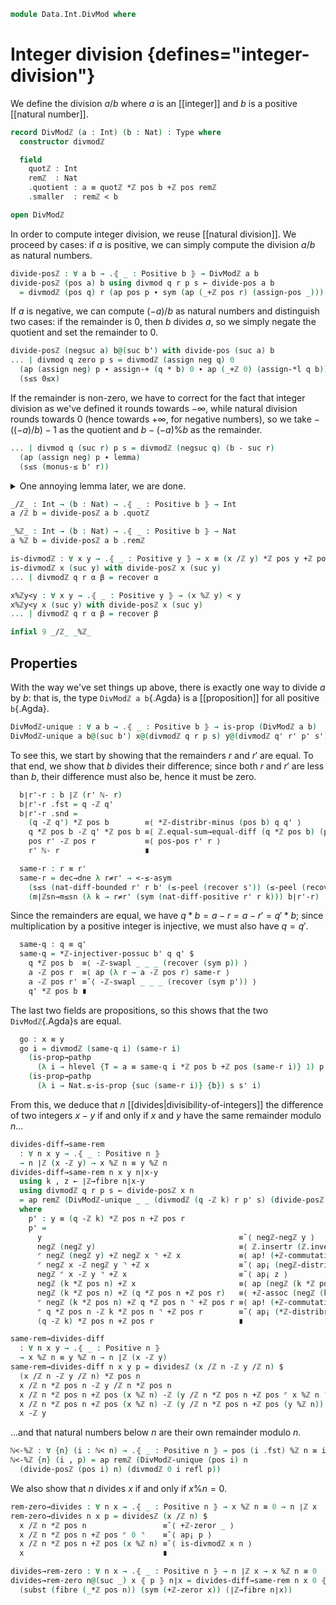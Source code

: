 <!--
```agda
open import 1Lab.Prelude

open import Algebra.Group.Instances.Integers
open import Algebra.Group.Ab
open import Algebra.Group

open import Data.Int.Divisible
open import Data.Nat.DivMod
open import Data.Dec.Base
open import Data.Fin hiding (_<_)
open import Data.Int hiding (Positive)
open import Data.Nat as Nat
```
-->

```agda
module Data.Int.DivMod where
```

<!--
```agda
private module ℤ = Abelian-group-on (ℤ-ab .snd)
```
-->

# Integer division {defines="integer-division"}

We define the division $a/b$ where $a$ is an [[integer]] and $b$ is
a positive [[natural number]].

```agda
record DivModℤ (a : Int) (b : Nat) : Type where
  constructor divmodℤ

  field
    quotℤ : Int
    remℤ  : Nat
    .quotient : a ≡ quotℤ *ℤ pos b +ℤ pos remℤ
    .smaller  : remℤ < b

open DivModℤ
```

In order to compute integer division, we reuse [[natural division]].
We proceed by cases: if $a$ is positive, we can simply compute the
division $a/b$ as natural numbers.

```agda
divide-posℤ : ∀ a b → .⦃ _ : Positive b ⦄ → DivModℤ a b
divide-posℤ (pos a) b using divmod q r p s ← divide-pos a b
  = divmodℤ (pos q) r (ap pos p ∙ sym (ap (_+ℤ pos r) (assign-pos _))) s
```

If $a$ is negative, we can compute $(-a)/b$ as natural numbers and
distinguish two cases: if the remainder is $0$, then $b$ divides $a$,
so we simply negate the quotient and set the remainder to $0$.

```agda
divide-posℤ (negsuc a) b@(suc b') with divide-pos (suc a) b
... | divmod q zero p s = divmodℤ (assign neg q) 0
  (ap (assign neg) p ∙ assign-+ (q * b) 0 ∙ ap (_+ℤ 0) (assign-*l q b))
  (s≤s 0≤x)
```

If the remainder is non-zero, we have to correct for the fact that
integer division as we've defined it rounds towards $-\infty$, while
natural division rounds towards $0$ (hence towards $+\infty$, for
negative numbers), so we take $-((-a)/b) - 1$ as the quotient and
$b - (-a)\%b$ as the remainder.

```agda
... | divmod q (suc r) p s = divmodℤ (negsuc q) (b - suc r)
  (ap (assign neg) p ∙ lemma)
  (s≤s (monus-≤ b' r))
```

<details>
<summary>One annoying lemma later, we are done.</summary>

```agda
  where
    lemma : assign neg (q * b + suc r) ≡ pos (b' - r) +ℤ negsuc (b' + q * b)
    lemma =
      assign neg (q * b + suc r)                               ≡⟨ ap (assign neg) (+-commutative (q * b) _) ⟩
      negsuc (r + q * b)                                       ≡˘⟨ negℤ-+ℤ-negsuc r (q * b) ⟩
      negℤ (pos r) +ℤ negsuc (q * b)                           ≡⟨ ap (_+ℤ negsuc (q * b)) (ℤ.insertl {negℤ (pos b')} (+ℤ-invl (pos b')) {negℤ (pos r)}) ⟩
      ⌜ negℤ (pos b') ⌝ +ℤ (pos b' -ℤ pos r) +ℤ negsuc (q * b) ≡˘⟨ ap¡ (assign-neg b') ⟩
      assign neg b' +ℤ (pos b' -ℤ pos r) +ℤ negsuc (q * b)     ≡⟨ ap (_+ℤ negsuc (q * b)) (+ℤ-commutative (assign neg b') (pos b' -ℤ pos r)) ⟩
      (pos b' -ℤ pos r) +ℤ assign neg b' +ℤ negsuc (q * b)     ≡˘⟨ +ℤ-assoc (pos b' -ℤ pos r) _ _ ⟩
      (pos b' -ℤ pos r) +ℤ (assign neg b' +ℤ negsuc (q * b))   ≡⟨ ap₂ _+ℤ_ (pos-pos b' r) (ap (_+ℤ negsuc (q * b)) (assign-neg b')) ⟩
      (b' ℕ- r) +ℤ (negℤ (pos b') +ℤ negsuc (q * b))           ≡⟨ ap ((b' ℕ- r) +ℤ_) (negℤ-+ℤ-negsuc b' (q * b)) ⟩
      (b' ℕ- r) +ℤ negsuc (b' + q * b)                         ≡⟨ ap₂ _+ℤ_ (nat-diff-monus b' r (≤-peel (<-weaken (recover s)))) refl ⟩
      pos (b' - r) +ℤ negsuc (b' + q * b)                      ∎
```
</details>

```agda
_/ℤ_ : Int → (b : Nat) → .⦃ _ : Positive b ⦄ → Int
a /ℤ b = divide-posℤ a b .quotℤ

_%ℤ_ : Int → (b : Nat) → .⦃ _ : Positive b ⦄ → Nat
a %ℤ b = divide-posℤ a b .remℤ

is-divmodℤ : ∀ x y → .⦃ _ : Positive y ⦄ → x ≡ (x /ℤ y) *ℤ pos y +ℤ pos (x %ℤ y)
is-divmodℤ x (suc y) with divide-posℤ x (suc y)
... | divmodℤ q r α β = recover α

x%ℤy<y : ∀ x y → .⦃ _ : Positive y ⦄ → (x %ℤ y) < y
x%ℤy<y x (suc y) with divide-posℤ x (suc y)
... | divmodℤ q r α β = recover β

infixl 9 _/ℤ_ _%ℤ_
```

## Properties

With the way we've set things up above, there is exactly one way to
divide $a$ by $b$: that is, the type `DivModℤ a b`{.Agda} is a
[[proposition]] for all positive `b`{.Agda}.

```agda
DivModℤ-unique : ∀ a b → .⦃ _ : Positive b ⦄ → is-prop (DivModℤ a b)
DivModℤ-unique a b@(suc b') x@(divmodℤ q r p s) y@(divmodℤ q' r' p' s') = go where
```

To see this, we start by showing that the remainders $r$ and $r'$ are
equal. To that end, we show that $b$ divides their difference; since
both $r$ and $r'$ are less than $b$, their difference must also be,
hence it must be zero.

```agda
  b∣r'-r : b ∣ℤ (r' ℕ- r)
  b∣r'-r .fst = q -ℤ q'
  b∣r'-r .snd =
    (q -ℤ q') *ℤ pos b        ≡⟨ *ℤ-distribr-minus (pos b) q q' ⟩
    q *ℤ pos b -ℤ q' *ℤ pos b ≡⟨ ℤ.equal-sum→equal-diff (q *ℤ pos b) (pos r) (q' *ℤ pos b) (pos r') (sym (recover p) ∙ recover p') ⟩
    pos r' -ℤ pos r           ≡⟨ pos-pos r' r ⟩
    r' ℕ- r                   ∎

  same-r : r ≡ r'
  same-r = dec→dne λ r≠r' → <-≤-asym
    (s≤s (nat-diff-bounded r' r b' (≤-peel (recover s')) (≤-peel (recover s))))
    (m∣ℤsn→m≤sn (λ k → r≠r' (sym (nat-diff-positive r' r k))) b∣r'-r)
```

Since the remainders are equal, we have $q * b = a - r = a - r' = q' * b$;
since multiplication by a positive integer is injective, we must also
have $q = q'$.

```agda
  same-q : q ≡ q'
  same-q = *ℤ-injectiver-possuc b' q q' $
    q *ℤ pos b  ≡⟨ -ℤ-swapl _ _ _ (recover (sym p)) ⟩
    a -ℤ pos r  ≡⟨ ap (λ r → a -ℤ pos r) same-r ⟩
    a -ℤ pos r' ≡˘⟨ -ℤ-swapl _ _ _ (recover (sym p')) ⟩
    q' *ℤ pos b ∎
```

The last two fields are propositions, so this shows that the two
`DivModℤ`{.Agda}s are equal.

```agda
  go : x ≡ y
  go i = divmodℤ (same-q i) (same-r i)
    (is-prop→pathp
      (λ i → hlevel {T = a ≡ same-q i *ℤ pos b +ℤ pos (same-r i)} 1) p p' i)
    (is-prop→pathp
      (λ i → Nat.≤-is-prop {suc (same-r i)} {b}) s s' i)
```

From this, we deduce that $n$ [[divides|divisibility-of-integers]]
the difference of two integers $x - y$ if and only if $x$ and $y$ have
the same remainder modulo $n$...

```agda
divides-diff→same-rem
  : ∀ n x y → .⦃ _ : Positive n ⦄
  → n ∣ℤ (x -ℤ y) → x %ℤ n ≡ y %ℤ n
divides-diff→same-rem n x y n∣x-y
  using k , z ← ∣ℤ→fibre n∣x-y
  using divmodℤ q r p s ← divide-posℤ x n
  = ap remℤ (DivModℤ-unique _ _ (divmodℤ (q -ℤ k) r p' s) (divide-posℤ y n))
  where
    p' : y ≡ (q -ℤ k) *ℤ pos n +ℤ pos r
    p' =
      y                                            ≡˘⟨ negℤ-negℤ y ⟩
      negℤ (negℤ y)                                ≡⟨ ℤ.insertr (ℤ.inversel {x}) {negℤ (negℤ y)} ⟩
      ⌜ negℤ (negℤ y) +ℤ negℤ x ⌝ +ℤ x             ≡⟨ ap! (+ℤ-commutative (negℤ (negℤ y)) _) ⟩
      ⌜ negℤ x -ℤ negℤ y ⌝ +ℤ x                    ≡˘⟨ ap¡ (negℤ-distrib x (negℤ y)) ⟩
      negℤ ⌜ x -ℤ y ⌝ +ℤ x                         ≡˘⟨ ap¡ z ⟩
      negℤ (k *ℤ pos n) +ℤ x                       ≡⟨ ap (negℤ (k *ℤ pos n) +ℤ_) (recover p) ⟩
      negℤ (k *ℤ pos n) +ℤ (q *ℤ pos n +ℤ pos r)   ≡⟨ +ℤ-assoc (negℤ (k *ℤ pos n)) _ _ ⟩
      ⌜ negℤ (k *ℤ pos n) +ℤ q *ℤ pos n ⌝ +ℤ pos r ≡⟨ ap! (+ℤ-commutative (negℤ (k *ℤ pos n)) _) ⟩
      ⌜ q *ℤ pos n -ℤ k *ℤ pos n ⌝ +ℤ pos r        ≡˘⟨ ap¡ (*ℤ-distribr-minus (pos n) q k) ⟩
      (q -ℤ k) *ℤ pos n +ℤ pos r                   ∎

same-rem→divides-diff
  : ∀ n x y → .⦃ _ : Positive n ⦄
  → x %ℤ n ≡ y %ℤ n → n ∣ℤ (x -ℤ y)
same-rem→divides-diff n x y p = dividesℤ (x /ℤ n -ℤ y /ℤ n) $
  (x /ℤ n -ℤ y /ℤ n) *ℤ pos n                                            ≡⟨ *ℤ-distribr-minus (pos n) (x /ℤ n) (y /ℤ n) ⟩
  x /ℤ n *ℤ pos n -ℤ y /ℤ n *ℤ pos n                                     ≡˘⟨ -ℤ-cancelr (pos (x %ℤ n)) (x /ℤ n *ℤ pos n) _ ⟩
  x /ℤ n *ℤ pos n +ℤ pos (x %ℤ n) -ℤ (y /ℤ n *ℤ pos n +ℤ pos ⌜ x %ℤ n ⌝) ≡⟨ ap! p ⟩
  x /ℤ n *ℤ pos n +ℤ pos (x %ℤ n) -ℤ (y /ℤ n *ℤ pos n +ℤ pos (y %ℤ n))   ≡˘⟨ ap₂ _-ℤ_ (is-divmodℤ x n) (is-divmodℤ y n) ⟩
  x -ℤ y                                                                 ∎
```

...and that natural numbers below $n$ are their own remainder modulo $n$.

```agda
ℕ<-%ℤ : ∀ {n} (i : ℕ< n) → .⦃ _ : Positive n ⦄ → pos (i .fst) %ℤ n ≡ i .fst
ℕ<-%ℤ {n} (i , p) = ap remℤ (DivModℤ-unique (pos i) n
  (divide-posℤ (pos i) n) (divmodℤ 0 i refl p))
```

We also show that $n$ divides $x$ if and only if $x \% n = 0$.

```agda
rem-zero→divides : ∀ n x → .⦃ _ : Positive n ⦄ → x %ℤ n ≡ 0 → n ∣ℤ x
rem-zero→divides n x p = dividesℤ (x /ℤ n) $
  x /ℤ n *ℤ pos n                 ≡˘⟨ +ℤ-zeror _ ⟩
  x /ℤ n *ℤ pos n +ℤ pos ⌜ 0 ⌝    ≡˘⟨ ap¡ p ⟩
  x /ℤ n *ℤ pos n +ℤ pos (x %ℤ n) ≡˘⟨ is-divmodℤ x n ⟩
  x                               ∎

divides→rem-zero : ∀ n x → .⦃ _ : Positive n ⦄ → n ∣ℤ x → x %ℤ n ≡ 0
divides→rem-zero n@(suc _) x ⦃ p ⦄ n∣x = divides-diff→same-rem n x 0 ⦃ p ⦄
  (subst (fibre (_*ℤ pos n)) (sym (+ℤ-zeror x)) (∣ℤ→fibre n∣x))
```
